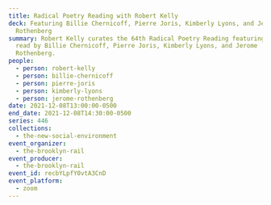 ```yaml
---
title: Radical Poetry Reading with Robert Kelly
deck: Featuring Billie Chernicoff, Pierre Joris, Kimberly Lyons, and Jerome
  Rothenberg
summary: Robert Kelly curates the 64th Radical Poetry Reading featuring poetry
  read by Billie Chernicoff, Pierre Joris, Kimberly Lyons, and Jerome
  Rothenberg.
people:
  - person: robert-kelly
  - person: billie-chernicoff
  - person: pierre-joris
  - person: kimberly-lyons
  - person: jerome-rothenberg
date: 2021-12-08T13:00:00-0500
end_date: 2021-12-08T14:30:00-0500
series: 446
collections:
  - the-new-social-environment
event_organizer:
  - the-brooklyn-rail
event_producer:
  - the-brooklyn-rail
event_id: recbYLpfY0vtA3CnD
event_platform:
  - zoom
---
```

